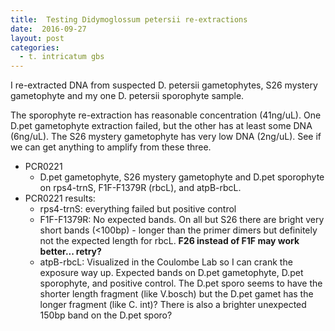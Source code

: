 ```yaml
---
title:  Testing Didymoglossum petersii re-extractions
date:  2016-09-27
layout: post
categories:
  - t. intricatum gbs
---
```


I re-extracted DNA from suspected D. petersii gametophytes, S26 mystery gametophyte and my one D. petersii sporophyte sample.

The sporophyte re-extraction has reasonable concentration (41ng/uL). One D.pet gametophyte extraction failed, but the other has at least some DNA (6ng/uL). The S26 mystery gametophyte has very low DNA (2ng/uL). See if we can get anything to amplify from these three.

* PCR0221
  * D.pet gametophyte, S26 mystery gametophyte and D.pet sporophyte on rps4-trnS, F1F-F1379R (rbcL), and atpB-rbcL.
* PCR0221 results:
  * rps4-trnS: everything failed but positive control
  * F1F-F1379R: No expected bands. On all but S26 there are bright very short bands (<100bp) - longer than the primer dimers but definitely not the expected length for rbcL. **F26 instead of F1F may work better... retry?**
  * atpB-rbcL: Visualized in the Coulombe Lab so I can crank the exposure way up. Expected bands on D.pet gametophyte, D.pet sporophyte, and positive control. The D.pet sporo seems to have the shorter length fragment (like V.bosch) but the D.pet gamet has the longer fragment (like C. int)? There is also a brighter unexpected 150bp band on the D.pet sporo?
